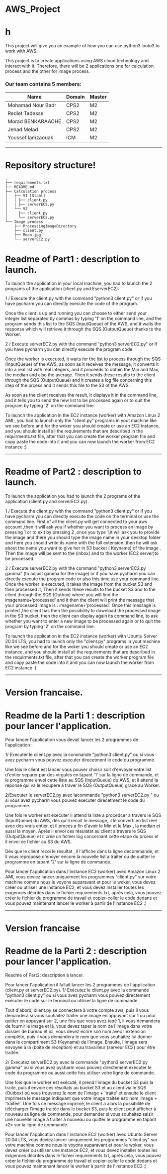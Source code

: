 # AWS_Project

<h1> h </h1>
This project will give you an example of how you can use python3-boto3 to work with AWS.

This project is to create applications using AWS cloud  technology and interact with it. Therefore, there will be 2 applications one for calculation process and the other for image process.
###          Our team contains 5 members:


|Name|  Domain |  Master |  
|---|---|---|
|Mohamad Nour Badr |  CPS2 |  M2 | 
|Rediet Tadesse| CPS2  | M2  |
|Morad BENKARAACHE| CPS2  | M2  | 
|Jehad Melad| CPS2  | M2  |
|Youssef lamzaouak| ICM  | M2  | 

***
# Repository structure!

```
.
├── requirements.txt
├── README.md
├── Calculation process
│   ├── V1 [Stabl]
│   | ├── client.py
│   | ├── serverEC2.py
│   └── V2 
│     ├── client.py
│     └── serverEC2.py
└── Image process
    ├── ProcessingImageDirectory
    ├── client.py
    ├── Moon.jpg
    └── serverEC2.py

```

# Readme of Part1 : description to launch.

To launch the application in your local machine, you had to launch the 2 programs of the application (client.py and EserverEC2):

1 / Execute the client.py with the command "python3 client.py" or if you have pycharm you can directly execute the code of the program.

Once the client is up and running you can choose to either send your integer list separated by commas by typing '1' on the command line, and the program sends this list to the SQS (InputQueue) of the AWS, and it waits the response which will retrieve it through the SQS (OutputQueue) thanks to the Worker.

2 / Execute serverEC2.py with the command "python3 serverEC2.py" or if you have pycharm you can directly execute the program code.

Once the worker is executed, it waits for the list to process through the SQS (InputQueue) of the AWS, as soon as it receives the message, it converts it into a real list with real integers, and it proceeds to obtain the Min and Max, the median and also the average. Then it sends these results to the client through the SQS (OutputQueue) and it creates a log file concerning this step of the prcess and it sends this file to the S3 of the AWS.

As soon as the client receives the result, it displays it in the command line, and it tells you to send the new list to be processed again or to quit the program by typing '2' on the command line


To launch the application in the EC2 instance (worker) with Amazon Linux 2 AMI , you had to launch only the "client.py" programs in yout machine like we see before and for the woker you should create or use an EC2 instance, and you should install all the requirements that are described in the requirments.txt file, after that you can create the worker program file and copy paste the code into it and you can now launch the worker from EC2 instance :)

--------------------------------------------------------------------------------------------------------------------------------------------------------------------------

# Readme of Part2 : description to launch.

To launch the application you had to launch the 2 programs of the application (client.py and serverEC2.py).

1 / Execute the client.py with the command "python3 client.py" or if you have pycharm you can directly execute the code on the terminal or use  the command line.
First of all  the client.py will get connected to your aws account ,then it will ask you if whether you want to process an image by pressing 1 or to exit by pressing 2 ,once you type 1,it will ask you  to provide the image and there you should type the image name in  your desktop folder and here you should write its name with the full extension ,then he will ask about the name you want to give her in S3 bucket ( Keyname) of the image . Then the image will be sent to the (inbox) and to the worker (EC2 server)to be processed.

2 / Execute serverEC2.py with the command "python3 serverEC2.py gamma" (to adjust gamma for the image) or if you have pycharm you can directly execute the program code or also this time use your command line.
Once the worker is executed, it takes the image from the bucket S3 and then processed it, Then it sends these results to the bucket S3 and  to the client through the SQS (Outbox) where you will find the imagename+’processed’ and it then the client will print the message that your processed image is : imagename+’processed’.
Once this message is printed ,the client has then the possibility to download the processed image in the S3 bucket, then the client can display again its command line, to ask whether you want to enter a new  image to be processed again or to quit the program by typing '2' on the command line.


To launch the application in the EC2 instance (worker) with Ubuntu Server 20.04 LTS, you had to launch only the "client.py" programs in yout machine like we see before and for the woker you should create or use an EC2 instance, and you should install all the requirements that are described in the requirments.txt file, after that you can create the worker program file and copy paste the code into it and you can now launch the worker from EC2 instance :)

--------------------------------------------------------------------------------------------------------------------------------------------------------------------------

# Version francaise.
# Readme de la Parti 1 : description pour lancer l'application.

Pour lancer l'application vous devait lancer les 2 programmes de l'application : 

1/ Executer le client.py  avec la commande "python3 client.py" ou si vous avez pycharm vous pouvez executer direcetment le code du programme.

Une fois le client est lancer vous pouver choisir soit d'envoyer votre list d'entier separer par des virgules en tapant '1' sur la ligne de commande,  et le programme envoi cette liste au SQS (InputQueue) du AWS, et il attend la reponse qui va le recupere à traver le SQS (OutputQueue) grace au Worker.

2/Executer le serverEC2.py avec lacommande "python3  serverEC2.py " ou si vous avez pycharm vous pouvez executer direcetment le code du programme.

Une fois le worker est executer il attend la liste a procedcer à travers le SQS (InputQueue) du AWS, dés qu'il recoit le message, il le converti en list réel avec des vrais entier, et il proces a fin d'avoir le Min et le Max , la median et aussi la moyen. Aprés il envoi ces résulatat au client à travers le SQS (OutputQueue) et il crée un fichier log concernant cette etape du prcess et il envoi ce fichier au S3 du AWS.

Dés que le client recoi le résultat , il l'affiche dans la ligne decommande, et il vous repropose d'enoyer encore la nouvelle list a traiter ou de quitter le programme en tapant '2' sur la ligne de commande.

Pour lancer l'application dans l'instance EC2 (worker) avec Amazon Linux 2 AMI, vous deviez lancer uniquement les programmes "client.py" sur votre machine comme nous le voyons auparavant et pour le woker, vous devez créer ou utiliser une instance EC2, et vous devez installer toutes les exigences décrites dans le fichier requirements.txt, après cela, vous pouvez créer le fichier du programme de travail et copier-coller le code dedans et vous pouvez maintenant lancer le worker à partir de l'instance EC2 :)

--------------------------------------------------------------------------------------------------------------------------------------------------------------------------

# Version francaise
# Readme de la Parti 2 : description pour lancer l'application.

Readme of Part2: description à lancer.

Pour lancer l'application il fallait lancer les 2 programmes de l'application (client.py et serverEC2.py).
1/ Exécutez le client.py avec la commande "python3 client.py" ou si vous avez pycharm vous pouvez directement exécuter le code sur le terminal ou utiliser la ligne de commande.

Tout d'abord, client.py se connectera à votre compte aws, puis il vous demandera si vous souhaitez traiter une image en appuyant sur 1 ou pour quitter en appuyant sur 2, une fois que vous avez tapé 1, il vous demandera de fournir le image et là, vous devez taper le nom de l'image dans votre dossier de bureau et ici, vous devez écrire son nom avec l'extension complète, puis il vous demandera le nom que vous souhaitez lui donner dans le compartiment S3 (Keyname) de l'image. Ensuite, l'image sera envoyée à la (boîte de réception) et au travailleur (serveur EC2) pour être traitée.

2/ Exécutez serverEC2.py avec la commande "python3 serverEC2.py gamma" ou si vous avez pycharm vous pouvez directement exécuter le code du programme ou aussi cette fois utiliser votre ligne de commande.

Une fois que le worker est exécuté, il prend l'image du bucket S3 puis la traite, puis il envoie ces résultats au bucket S3 et au client via le SQS (Outbox) où vous trouverez le nom de l'image + 'traité' et ensuite le client imprimera le message indiquant que votre image traitée est: nom_image + 'traitée'.
Une fois ce message imprimé, le client a alors la possibilité de télécharger l'image traitée dans le bucket S3, puis le client peut afficher à nouveau sa ligne de commande, pour demander si vous souhaitez saisir une nouvelle image à traiter à nouveau ou quitter le programme en tapant «2» sur la ligne de commande.

Pour lancer l'application dans l'instance EC2 (worker) avec Ubuntu Server 20.04 LTS, vous deviez lancer uniquement les programmes "client.py" sur votre machine comme nous le voyons auparavant et pour le woker, vous devez créer ou utiliser une instance EC2, et vous devez installer toutes les exigences décrites dans le fichier requirements.txt, après cela, vous pouvez créer le fichier du programme de travail et copier-coller le code dedans et vous pouvez maintenant lancer le worker à partir de l'instance EC2 :)






